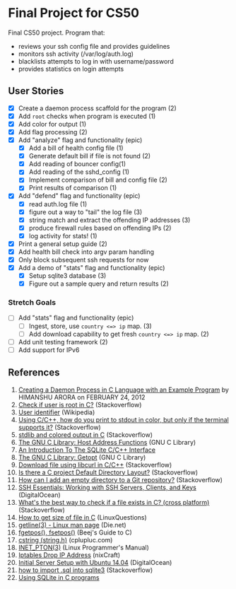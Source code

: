 # Final Project for CS50

Final CS50 project. Program that:
* reviews your ssh config file and provides guidelines
* monitors ssh activity (/var/log/auth.log)
* blacklists attempts to log in with username/password
* provides statistics on login attempts

## User Stories
* [x] Create a daemon process scaffold for the program (2)
* [x] Add `root` checks when program is executed (1)
* [x] Add color for output (1)
* [x] Add flag processing (2)
* [x] Add "analyze" flag and functionality (epic)
  * [x] Add a bill of health config file (1)
  * [x] Generate default bill if file is not found (2)
  * [x] Add reading of bouncer config(1)
  * [x] Add reading of the sshd_config (1)
  * [x] Implement comparison of bill and config file (2)
  * [x] Print results of comparison (1)
* [x] Add "defend" flag and functionality (epic)
  * [x] read auth.log file (1)
  * [x] figure out a way to "tail" the log file (3)
  * [x] string match and extract the offending IP addresses (3)
  * [x] produce firewall rules based on offending IPs (2)
  * [x] log activity for stats! (1)
* [x] Print a general setup guide (2)
* [x] Add health bill check into argv param handling
* [x] Only block subsequent ssh requests for now
* [x] Add a demo of "stats" flag and functionality (epic)
  * [x] Setup sqlite3 database (3)
  * [x] Figure out a sample query and return results (2)

### Stretch Goals

* [ ] Add "stats" flag and functionality (epic)
    * [ ] Ingest, store, use `country <=> ip` map. (3)
    * [ ] Add download capability to get fresh `country <=> ip` map. (2)
* [ ] Add unit testing framework (2)
* [ ] Add support for IPv6

## References
1. [Creating a Daemon Process in C Language with an Example Program](http://www.thegeekstuff.com/2012/02/c-daemon-process/) by HIMANSHU ARORA on FEBRUARY 24, 2012
2. [Check if user is root in C?](http://stackoverflow.com/questions/4159910/check-if-user-is-root-in-c) (Stackoverflow)
3. [User identifier](https://en.wikipedia.org/wiki/User_identifier) (Wikipedia)
4. [Using C/C++, how do you print to stdout in color, but only if the terminal supports it?](http://stackoverflow.com/questions/12827143/using-c-c-how-do-you-print-to-stdout-in-color-but-only-if-the-terminal-suppo) (Stackoverflow)
5. [stdlib and colored output in C](http://stackoverflow.com/questions/3219393/stdlib-and-colored-output-in-c) (Stackoverflow)
6. [The GNU C Library: Host Address Functions](http://www.gnu.org/software/libc/manual/html_node/Host-Address-Functions.html) (GNU C Library)
7. [An Introduction To The SQLite C/C++ Interface](https://sqlite.org/cintro.html)
8. [The GNU C Library: Getopt](http://www.gnu.org/software/libc/manual/html_node/Getopt.html) (GNU C Library)
9. [Download file using libcurl in C/C++](http://stackoverflow.com/questions/1636333/download-file-using-libcurl-in-c-c) (Stackoverflow)
10. [Is there a C project Default Directory Layout?](http://stackoverflow.com/questions/8523078/is-there-a-c-project-default-directory-layout) (Stackoverflow)
11. [How can I add an empty directory to a Git repository?](http://stackoverflow.com/questions/115983/how-can-i-add-an-empty-directory-to-a-git-repository) (Stackoverflow)
12. [SSH Essentials: Working with SSH Servers, Clients, and Keys](https://www.digitalocean.com/community/tutorials/ssh-essentials-working-with-ssh-servers-clients-and-keys) (DigitalOcean)
13. [What's the best way to check if a file exists in C? (cross platform)](http://stackoverflow.com/questions/230062/whats-the-best-way-to-check-if-a-file-exists-in-c-cross-platform) (Stackoverflow)
14. [How to get size of file in C](http://www.linuxquestions.org/questions/programming-9/how-to-get-size-of-file-in-c-183360/) (LinuxQuestions)
15. [getline(3) - Linux man page](http://linux.die.net/man/3/getline) (Die.net)
16. [fgetpos(), fsetpos()](http://beej.us/guide/bgc/output/html/multipage/fgetpos.html) (Beej's Guide to C)
17. [cstring (string.h)](http://www.cplusplus.com/reference/cstring/) (cplupluc.com)
18. [INET_PTON(3)](http://man7.org/linux/man-pages/man3/inet_pton.3.html) (Linux Programmer's Manual)
19. [Iptables Drop IP Address](http://www.cyberciti.biz/faq/linux-iptables-drop/) (nixCraft)
20. [Initial Server Setup with Ubuntu 14.04](https://www.digitalocean.com/community/tutorials/initial-server-setup-with-ubuntu-14-04) (DigitalOcean)
21. [how to import .sql into sqlite3](http://stackoverflow.com/questions/2049109/how-to-import-sql-into-sqlite3) (Stackoverflow)
22. [Using SQLite in C programs](http://www.wassen.net/sqlite-c.html)
